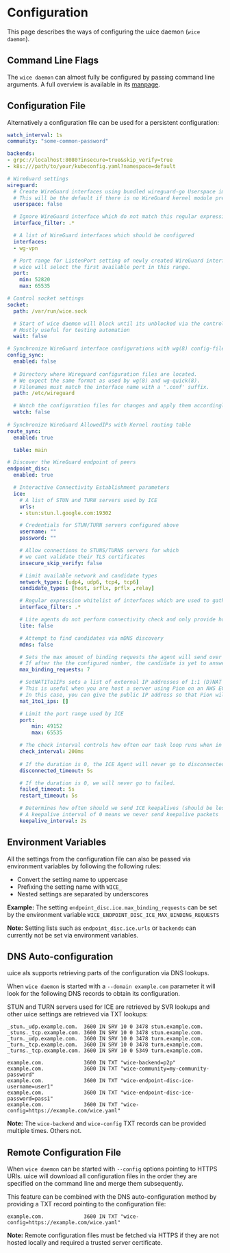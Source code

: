 # Configuration

This page describes the ways of configuring the ɯice daemon (`wice daemon`).

## Command Line Flags

The `wice daemon` can almost fully be configured by passing command line arguments.
A full overview is available in its [manpage](./usage/md/wice_daemon.md).

## Configuration File

Alternatively a configuration file can be used for a persistent configuration:

```yaml title="wice.yaml"
watch_interval: 1s
community: "some-common-password"

backends:
- grpc://localhost:8080?insecure=true&skip_verify=true
- k8s:///path/to/your/kubeconfig.yaml?namespace=default

# WireGuard settings
wireguard:  
  # Create WireGuard interfaces using bundled wireguard-go Userspace implementation
  # This will be the default if there is no WireGuard kernel module present.
  userspace: false

  # Ignore WireGuard interface which do not match this regular expression
  interface_filter: .*

  # A list of WireGuard interfaces which should be configured
  interfaces:
  - wg-vpn

  # Port range for ListenPort setting of newly created WireGuard interfaces
  # wice will select the first available port in this range.
  port:
    min: 52820
    max: 65535

# Control socket settings
socket:
  path: /var/run/wice.sock

  # Start of wice daemon will block until its unblocked via the control socket
  # Mostly useful for testing automation
  wait: false

# Synchronize WireGuard interface configurations with wg(8) config-files.
config_sync:
  enabled: false
  
  # Directory where Wireguard configuration files are located.
  # We expect the same format as used by wg(8) and wg-quick(8).
  # Filenames must match the interface name with a '.conf' suffix.
  path: /etc/wireguard

  # Watch the configuration files for changes and apply them accordingly.
  watch: false
  
# Synchronize WireGuard AllowedIPs with Kernel routing table
route_sync:
  enabled: true

  table: main

# Discover the WireGuard endpoint of peers
endpoint_disc:
  enabled: true

  # Interactive Connectivity Establishment parameters
  ice:
    # A list of STUN and TURN servers used by ICE
    urls:
    - stun:stun.l.google.com:19302

    # Credentials for STUN/TURN servers configured above
    username: ""
    password: ""

    # Allow connections to STUNS/TURNS servers for which
    # we cant validate their TLS certificates
    insecure_skip_verify: false

    # Limit available network and candidate types
    network_types: [udp4, udp6, tcp4, tcp6]
    candidate_types: [host, srflx, prflx ,relay]

    # Regular expression whitelist of interfaces which are used to gather ICE candidates.
    interface_filter: .*

    # Lite agents do not perform connectivity check and only provide host candidates.
    lite: false

    # Attempt to find candidates via mDNS discovery
    mdns: false

    # Sets the max amount of binding requests the agent will send over a candidate pair for validation or nomination.
    # If after the the configured number, the candidate is yet to answer a binding request or a nomination we set the pair as failed.
    max_binding_requests: 7

    # SetNAT1To1IPs sets a list of external IP addresses of 1:1 (D)NAT and a candidate type for which the external IP address is used.
    # This is useful when you are host a server using Pion on an AWS EC2 instance which has a private address, behind a 1:1 DNAT with a public IP (e.g. Elastic IP).
    # In this case, you can give the public IP address so that Pion will use the public IP address in its candidate instead of the private IP address.
    nat_1to1_ips: []

    # Limit the port range used by ICE
    port:
        min: 49152
        max: 65535

    # The check interval controls how often our task loop runs when in the connecting state.
    check_interval: 200ms
    
    # If the duration is 0, the ICE Agent will never go to disconnected
    disconnected_timeout: 5s

    # If the duration is 0, we will never go to failed.
    failed_timeout: 5s
    restart_timeout: 5s

    # Determines how often should we send ICE keepalives (should be less then connection timeout above).
    # A keepalive interval of 0 means we never send keepalive packets
    keepalive_interval: 2s
```

## Environment Variables

All the settings from the configuration file can also be passed via environment variables by following the following rules:

-   Convert the setting name to uppercase
-   Prefixing the setting name with `WICE_`
-   Nested settings are separated by underscores

**Example:** The setting `endpoint_disc.ice.max_binding_requests` can be set by the environment variable `WICE_ENDPOINT_DISC_ICE_MAX_BINDING_REQUESTS`

**Note:** Setting lists such as `endpoint_disc.ice.urls` or `backends` can currently not be set via environment variables.

## DNS Auto-configuration

ɯice als supports retrieving parts of the configuration via DNS lookups.

When `wice daemon` is started with a `--domain example.com` parameter it will look for the following DNS records to obtain its configuration.

STUN and TURN servers used for ICE are retrieved by SVR lookups and other ɯice settings are retrieved via TXT lookups: 

```text
_stun._udp.example.com.  3600 IN SRV 10 0 3478 stun.example.com.
_stuns._tcp.example.com. 3600 IN SRV 10 0 3478 stun.example.com.
_turn._udp.example.com.  3600 IN SRV 10 0 3478 turn.example.com.
_turn._tcp.example.com.  3600 IN SRV 10 0 3478 turn.example.com.
_turns._tcp.example.com. 3600 IN SRV 10 0 5349 turn.example.com.

example.com.             3600 IN TXT "wice-backend=p2p"
example.com.             3600 IN TXT "wice-community=my-community-password"
example.com.             3600 IN TXT "wice-endpoint-disc-ice-username=user1"
example.com.             3600 IN TXT "wice-endpoint-disc-ice-password=pass1"
example.com.             3600 IN TXT "wice-config=https://example.com/wice.yaml"
```

**Note:** The `wice-backend` and `wice-config` TXT records can be provided multiple times. Others not.

## Remote Configuration File

When `wice daemon` can be started with `--config` options pointing to HTTPS URIs.
ɯice will download all configuration files in the order they are specified on the command line and merge them subsequently.

This feature can be combined with the DNS auto-configuration method by providing a TXT record pointing to the configuration file:

```text
example.com.             3600 IN TXT "wice-config=https://example.com/wice.yaml"
```

**Note:** Remote configuration files must be fetched via HTTPS if they are not hosted locally and required a trusted server certificate.
